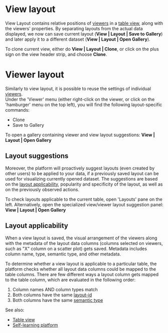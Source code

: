 <!-- TITLE: View layout -->
<!-- SUBTITLE: -->

# View layout

View Layout contains relative positions of [viewers](../visualize/viewers.md) in a [table view](../overview/table-view.md),
along with the viewers' properties. By separating layouts from the actual data displayed, we now can
save current layout (**View | Layout | Save to Gallery**) and later apply it to a different dataset
(**View | Layout | Open Gallery**). 

To clone current view, either do **View | Layout | Clone**, or click on the plus sign on the view header strip, 
and choose **Clone**.

# Viewer layout

Similarly to view layout, it is possible to reuse the settings of individual [viewers](../visualize/viewers.md).   
Under the 'Viewer' menu (either right-click on the viewer, or click on the 'hamburger' menu on the top left),
you will find the following layout-specific commands:
* Clone
* Save to Gallery

To open a gallery containing viewer and view layout suggestions: **View | Layout | Open Gallery**

## Layout suggestions

Moreover, the platform will proactively suggest layouts (even created by
other users) to be applied to your data, if a previously saved layout can be used for visualizing currently
opened dataset. The suggestions are based on the [layout applicability](#layout-applicability), 
popularity and specificity of the layout, as well as on the previously observed actions.
 
To check layouts applicable to the current table, open 'Layouts' pane on the left. Alternatively,
open the specialized view/viewer layout suggestion panel: **View | Layout | Open Gallery** 

## Layout applicability

When a view layout is saved, the visual arrangement of the viewers along with the metadata of the 
layout data columns (columns selected on viewers, such as "X" column on a scatter plot) gets saved. 
Metadata includes column name, type, semantic type, and other metadata.

To determine whether a view layout is applicable to a particular table, the platform checks whether
all layout data columns could be mapped to the table columns. There are few different ways a 
layout column gets mapped to the table column, which are evaluated in the following order:

1. Column names AND column types match
2. Both columns have the same [layout-id](../discover/tags.md#layout-id) 
3. Both columns have the same [semantic type](../discover/tags.md#quality)
 
See also:
* [Table view](../overview/table-view.md)
* [Self-learning platform](../learn/self-learning-platform.md)
